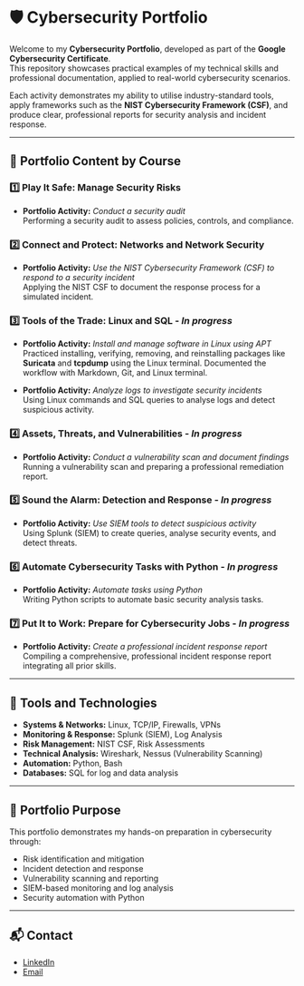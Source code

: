 # 🛡️ Cybersecurity Portfolio

Welcome to my **Cybersecurity Portfolio**, developed as part of the **Google Cybersecurity Certificate**.  
This repository showcases practical examples of my technical skills and professional documentation, applied to real-world cybersecurity scenarios.

Each activity demonstrates my ability to utilise industry-standard tools, apply frameworks such as the **NIST Cybersecurity Framework (CSF)**, and produce clear, professional reports for security analysis and incident response.

---

## 📂 Portfolio Content by Course

### **1️⃣ Play It Safe: Manage Security Risks**
- **Portfolio Activity:** *Conduct a security audit*  
  Performing a security audit to assess policies, controls, and compliance.

### **2️⃣ Connect and Protect: Networks and Network Security**
- **Portfolio Activity:** *Use the NIST Cybersecurity Framework (CSF) to respond to a security incident*  
  Applying the NIST CSF to document the response process for a simulated incident.

### **3️⃣ Tools of the Trade: Linux and SQL** - *In progress*
- **Portfolio Activity:** *Install and manage software in Linux using APT*  
  Practiced installing, verifying, removing, and reinstalling packages like **Suricata** and **tcpdump** using the Linux terminal. Documented the workflow with Markdown, Git, and Linux terminal.

- **Portfolio Activity:** *Analyze logs to investigate security incidents*  
  Using Linux commands and SQL queries to analyse logs and detect suspicious activity.

### **4️⃣ Assets, Threats, and Vulnerabilities** - *In progress*
- **Portfolio Activity:** *Conduct a vulnerability scan and document findings*  
  Running a vulnerability scan and preparing a professional remediation report.

### **5️⃣ Sound the Alarm: Detection and Response** - *In progress*
- **Portfolio Activity:** *Use SIEM tools to detect suspicious activity*  
  Using Splunk (SIEM) to create queries, analyse security events, and detect threats.

### **6️⃣ Automate Cybersecurity Tasks with Python** - *In progress*
- **Portfolio Activity:** *Automate tasks using Python*  
  Writing Python scripts to automate basic security analysis tasks.

### **7️⃣ Put It to Work: Prepare for Cybersecurity Jobs** - *In progress*
- **Portfolio Activity:** *Create a professional incident response report*  
  Compiling a comprehensive, professional incident response report integrating all prior skills.

---

## 🔧 Tools and Technologies
- **Systems & Networks:** Linux, TCP/IP, Firewalls, VPNs  
- **Monitoring & Response:** Splunk (SIEM), Log Analysis  
- **Risk Management:** NIST CSF, Risk Assessments  
- **Technical Analysis:** Wireshark, Nessus (Vulnerability Scanning)  
- **Automation:** Python, Bash  
- **Databases:** SQL for log and data analysis  

---

## 🎯 Portfolio Purpose
This portfolio demonstrates my hands-on preparation in cybersecurity through:
- Risk identification and mitigation  
- Incident detection and response  
- Vulnerability scanning and reporting  
- SIEM-based monitoring and log analysis  
- Security automation with Python  

---

## 📬 Contact
- [LinkedIn](https://www.linkedin.com/in/juan-carlos-vadillo/)  
- [Email](mailto:jc.vadillo87@gmail.com)  


